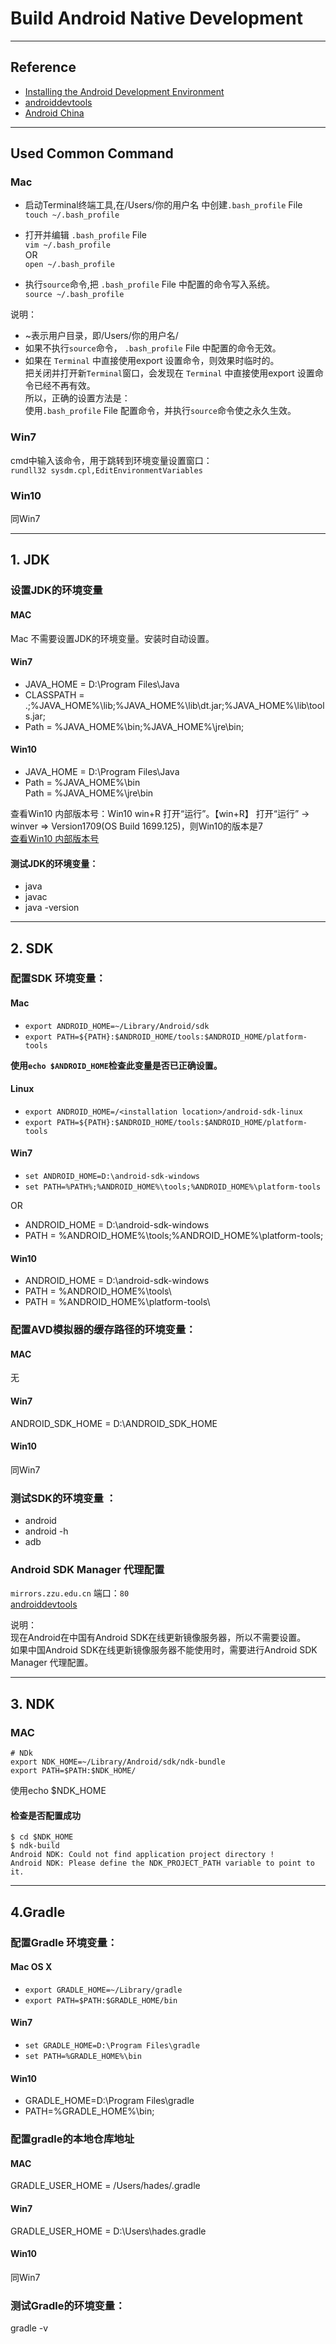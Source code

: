 # Build Android Native Development

---

## Reference
- [Installing the Android Development Environment](https://spring.io/guides/gs/android/#android-dev-env)
- [androiddevtools](http://www.androiddevtools.cn)
- [Android China](https://developer.android.google.cn/index.html)

---

## Used Common Command

### Mac
- 启动Terminal终端工具,在/Users/你的用户名 中创建`.bash_profile` File  
`touch ~/.bash_profile`

-  打开并编辑 `.bash_profile` File  
`vim ~/.bash_profile`  
OR  
`open ~/.bash_profile`

- 执行`source`命令,把 `.bash_profile` File 中配置的命令写入系统。  
`source ~/.bash_profile`

说明：
- ~表示用户目录，即/Users/你的用户名/
- 如果不执行`source`命令， `.bash_profile` File 中配置的命令无效。   
- 如果在 `Terminal` 中直接使用export 设置命令，则效果时临时的。   
把关闭并打开新`Terminal`窗口，会发现在 `Terminal` 中直接使用export 设置命令已经不再有效。  
所以，正确的设置方法是：  
使用`.bash_profile` File 配置命令，并执行`source`命令使之永久生效。  

### Win7
cmd中输入该命令，用于跳转到环境变量设置窗口：   
`rundll32 sysdm.cpl,EditEnvironmentVariables`

### Win10
同Win7

---

## 1. JDK

### 设置JDK的环境变量

#### MAC
Mac 不需要设置JDK的环境变量。安装时自动设置。  

#### Win7 

- JAVA_HOME = D:\Program Files\Java
- CLASSPATH = .;%JAVA_HOME%\lib;%JAVA_HOME%\lib\dt.jar;%JAVA_HOME%\lib\tools.jar;
- Path = %JAVA_HOME%\bin;%JAVA_HOME%\jre\bin;

#### Win10
- JAVA_HOME = D:\Program Files\Java
- Path = %JAVA_HOME%\bin        
 Path = %JAVA_HOME%\jre\bin     

查看Win10 内部版本号：Win10 win+R 打开“运行”。【win+R】 打开“运行” -> winver    => Version1709(OS Build 1699.125)，则Win10的版本是7    
[查看Win10 内部版本号](https://jingyan.baidu.com/article/4f34706e1f0754e387b56db7.html)

####  测试JDK的环境变量：
- java
- javac
- java -version

---

## 2. SDK
### 配置SDK 环境变量：

#### Mac
-  `export ANDROID_HOME=~/Library/Android/sdk`
-  `export PATH=${PATH}:$ANDROID_HOME/tools:$ANDROID_HOME/platform-tools`

**使用` echo $ANDROID_HOME `检查此变量是否已正确设置。**

#### Linux
- `export ANDROID_HOME=/<installation location>/android-sdk-linux`
- `export PATH=${PATH}:$ANDROID_HOME/tools:$ANDROID_HOME/platform-tools`

#### Win7
- `set ANDROID_HOME=D:\android-sdk-windows`
- `set PATH=%PATH%;%ANDROID_HOME%\tools;%ANDROID_HOME%\platform-tools`

OR

- ANDROID_HOME = D:\android-sdk-windows
- PATH = %ANDROID_HOME%\tools\;%ANDROID_HOME%\platform-tools\;

#### Win10 
- ANDROID_HOME = D:\android-sdk-windows
- PATH = %ANDROID_HOME%\tools\
- PATH = %ANDROID_HOME%\platform-tools\

### 配置AVD模拟器的缓存路径的环境变量：
#### MAC
无

#### Win7 
ANDROID_SDK_HOME = D:\ANDROID_SDK_HOME

#### Win10
同Win7

### 测试SDK的环境变量 ：
- android 
- android -h
- adb

### Android SDK Manager  代理配置
`mirrors.zzu.edu.cn` 端口：`80`      
[androiddevtools](http://www.androiddevtools.cn)

说明：  
现在Android在中国有Android SDK在线更新镜像服务器，所以不需要设置。  
如果中国Android SDK在线更新镜像服务器不能使用时，需要进行Android SDK Manager  代理配置。

---

## 3. NDK
### MAC
```
# NDk
export NDK_HOME=~/Library/Android/sdk/ndk-bundle
export PATH=$PATH:$NDK_HOME/
```

使用echo $NDK_HOME

#### 检查是否配置成功
```
$ cd $NDK_HOME
$ ndk-build
Android NDK: Could not find application project directory !    
Android NDK: Please define the NDK_PROJECT_PATH variable to point to it.   
```
---

## 4.Gradle
### 配置Gradle 环境变量：
#### Mac OS X
- `export GRADLE_HOME=~/Library/gradle`
- `export PATH=$PATH:$GRADLE_HOME/bin`

#### Win7
- `set GRADLE_HOME=D:\Program Files\gradle`
- `set PATH=%GRADLE_HOME%\bin`

#### Win10
- GRADLE_HOME=D:\Program Files\gradle
- PATH=%GRADLE_HOME%\bin;

### 配置gradle的本地仓库地址

#### MAC
GRADLE_USER_HOME = /Users/hades/.gradle

#### Win7
GRADLE_USER_HOME = D:\Users\hades\.gradle

#### Win10
同Win7

### 测试Gradle的环境变量：
gradle -v 